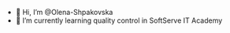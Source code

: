 - 👋 Hi, I’m @Olena-Shpakovska
- 🌱 I’m currently learning quality control in SoftServe IT Academy

<!---
Olena-Shpakovska/Olena-Shpakovska is a ✨ special ✨ repository because its `README.md` (this file) appears on your GitHub profile.
You can click the Preview link to take a look at your changes.
--->
